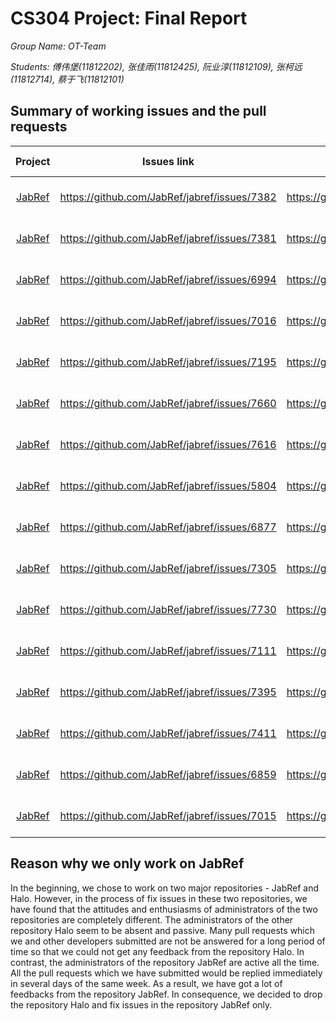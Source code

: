 # CS304 Project: Final Report
*Group Name: OT-Team*

*Students: 傅伟堡(11812202), 张佳雨(11812425), 阮业淳(11812109), 张柯远(11812714), 蔡于飞(11812101)*
## Summary of working issues and the pull requests
|Project|Issues link|Pull Request/commit link|Issue status|
|:-:|:-:|:-:|:-:|
|[JabRef](https://github.com/JabRef/jabref/)|https://github.com/JabRef/jabref/issues/7382|https://github.com/JabRef/jabref/pull/7396|Pull Request Merged|
|[JabRef](https://github.com/JabRef/jabref/)|https://github.com/JabRef/jabref/issues/7381|https://github.com/JabRef/jabref/pull/7397|Pull Request Submitted|
|[JabRef](https://github.com/JabRef/jabref/)|https://github.com/JabRef/jabref/issues/6994|https://github.com/JabRef/jabref/pull/7379|Pull Request Merged|
|[JabRef](https://github.com/JabRef/jabref/)|https://github.com/JabRef/jabref/issues/7016|https://github.com/JabRef/jabref/pull/7656|Pull Request Merged|
|[JabRef](https://github.com/JabRef/jabref/)|https://github.com/JabRef/jabref/issues/7195|https://github.com/JabRef/jabref/pull/7655|Pull Request Merged|
|[JabRef](https://github.com/JabRef/jabref/)|https://github.com/JabRef/jabref/issues/7660|https://github.com/JabRef/jabref/pull/7663|Pull Request Merged|
|[JabRef](https://github.com/JabRef/jabref/)|https://github.com/JabRef/jabref/issues/7616|https://github.com/JabRef/jabref/pull/7657|Pull Request Merged|
|[JabRef](https://github.com/JabRef/jabref/)|https://github.com/JabRef/jabref/issues/5804|https://github.com/JabRef/jabref/pull/7733|Pull Request Merged|
|[JabRef](https://github.com/JabRef/jabref/)|https://github.com/JabRef/jabref/issues/6877|https://github.com/JabRef/jabref/pull/7720|Pull Request Submitted|
|[JabRef](https://github.com/JabRef/jabref/)|https://github.com/JabRef/jabref/issues/7305|https://github.com/JabRef/jabref/pull/7674|Pull Request Merged|
|[JabRef](https://github.com/JabRef/jabref/)|https://github.com/JabRef/jabref/issues/7730|https://github.com/JabRef/jabref/pull/7754|Pull Request Submitted|
|[JabRef](https://github.com/JabRef/jabref/)|https://github.com/JabRef/jabref/issues/7111|https://github.com/JabRef/jabref/pull/7734|Pull Request Submitted|
|[JabRef](https://github.com/JabRef/jabref/)|https://github.com/JabRef/jabref/issues/7395|https://github.com/JabRef/jabref/pull/7708|Pull Request Merged|
|[JabRef](https://github.com/JabRef/jabref/)|https://github.com/JabRef/jabref/issues/7411|https://github.com/JabRef/jabref/pull/7418|Pull Request Submitted|
|[JabRef](https://github.com/JabRef/jabref/)|https://github.com/JabRef/jabref/issues/6859|https://github.com/JabRef/jabref/pull/7413|Pull Request Accepted|
|[JabRef](https://github.com/JabRef/jabref/)|https://github.com/JabRef/jabref/issues/7015|https://github.com/JabRef/jabref/pull/7409|Pull Request Merged|
## Reason why we only work on JabRef
In the beginning, we chose to work on two major repositories - JabRef and Halo. However, in the process of fix issues in these two repositories, we have found that the attitudes and enthusiasms of administrators of the two repositories are completely different. The administrators of the other repository Halo seem to be absent and passive. Many pull requests which we and other developers submitted are not be answered for a long period of time so that we could not get any feedback from the repository Halo. In contrast, the administrators of the repository JabRef are active all the time. All the pull requests which we have submitted would be replied immediately in several days of the same week. As a result, we have got a lot of feedbacks from the repository JabRef. In consequence, we decided to drop the repository Halo and fix issues in the repository JabRef only.
